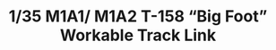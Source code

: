 ---
title: "1/35 M1A1/ M1A2 T-158 “Big Foot” Workable Track Link "
price: "TBA" 
desc: "Maketa"
img_path: "/assets/img/RFM5009.jpg"
brand: "N/A"
available: false
special_offer: false
new: false
soon: false
cat: "010000"
subcat: "010800"
subsubcat: "N/A"
sifra: "RFM5009"
---